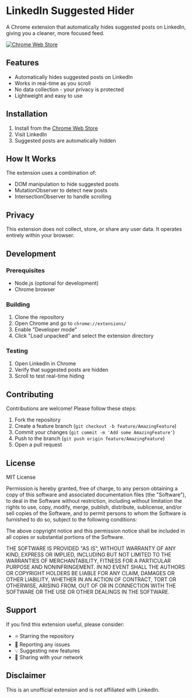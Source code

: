 # LinkedIn Suggested Hider

A Chrome extension that automatically hides suggested posts on LinkedIn, giving you a cleaner, more focused feed.

[![Chrome Web Store](https://img.shields.io/chrome-web-store/v/your-extension-id-here?label=Chrome%20Web%20Store)](https://chrome.google.com/webstore/detail/your-extension-id-here)

## Features
- Automatically hides suggested posts on LinkedIn
- Works in real-time as you scroll
- No data collection - your privacy is protected
- Lightweight and easy to use

## Installation
1. Install from the [Chrome Web Store](https://chrome.google.com/webstore/detail/your-extension-id-here)
2. Visit LinkedIn
3. Suggested posts are automatically hidden

## How It Works
The extension uses a combination of:
- DOM manipulation to hide suggested posts
- MutationObserver to detect new posts
- IntersectionObserver to handle scrolling

## Privacy
This extension does not collect, store, or share any user data. It operates entirely within your browser.

## Development
### Prerequisites
- Node.js (optional for development)
- Chrome browser

### Building
1. Clone the repository
2. Open Chrome and go to `chrome://extensions/`
3. Enable "Developer mode"
4. Click "Load unpacked" and select the extension directory

### Testing
1. Open LinkedIn in Chrome
2. Verify that suggested posts are hidden
3. Scroll to test real-time hiding

## Contributing
Contributions are welcome! Please follow these steps:
1. Fork the repository
2. Create a feature branch (`git checkout -b feature/AmazingFeature`)
3. Commit your changes (`git commit -m 'Add some AmazingFeature'`)
4. Push to the branch (`git push origin feature/AmazingFeature`)
5. Open a pull request

## License
MIT License

Permission is hereby granted, free of charge, to any person obtaining a copy
of this software and associated documentation files (the "Software"), to deal
in the Software without restriction, including without limitation the rights
to use, copy, modify, merge, publish, distribute, sublicense, and/or sell
copies of the Software, and to permit persons to whom the Software is
furnished to do so, subject to the following conditions:

The above copyright notice and this permission notice shall be included in all
copies or substantial portions of the Software.

THE SOFTWARE IS PROVIDED "AS IS", WITHOUT WARRANTY OF ANY KIND, EXPRESS OR
IMPLIED, INCLUDING BUT NOT LIMITED TO THE WARRANTIES OF MERCHANTABILITY,
FITNESS FOR A PARTICULAR PURPOSE AND NONINFRINGEMENT. IN NO EVENT SHALL THE
AUTHORS OR COPYRIGHT HOLDERS BE LIABLE FOR ANY CLAIM, DAMAGES OR OTHER
LIABILITY, WHETHER IN AN ACTION OF CONTRACT, TORT OR OTHERWISE, ARISING FROM,
OUT OF OR IN CONNECTION WITH THE SOFTWARE OR THE USE OR OTHER DEALINGS IN THE
SOFTWARE.

## Support
If you find this extension useful, please consider:
- ⭐ Starring the repository
- 🐛 Reporting any issues
- 💡 Suggesting new features
- 📣 Sharing with your network

## Disclaimer
This is an unofficial extension and is not affiliated with LinkedIn. 